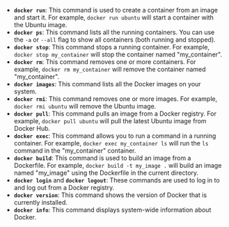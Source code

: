 - **`docker run`**: This command is used to create a container from an image and start it. For example, `docker run ubuntu` will start a container with the Ubuntu image.
- **`docker ps`**: This command lists all the running containers. You can use the `-a` or `--all` flag to show all containers (both running and stopped).
- **`docker stop`**: This command stops a running container. For example, `docker stop my_container` will stop the container named "my_container".
- **`docker rm`**: This command removes one or more containers. For example, `docker rm my_container` will remove the container named "my_container".
- **`docker images`**: This command lists all the Docker images on your system.
- **`docker rmi`**: This command removes one or more images. For example, `docker rmi ubuntu` will remove the Ubuntu image.
- **`docker pull`**: This command pulls an image from a Docker registry. For example, `docker pull ubuntu` will pull the latest Ubuntu image from Docker Hub.
- **`docker exec`**: This command allows you to run a command in a running container. For example, `docker exec my_container ls` will run the `ls` command in the "my_container" container.
- **`docker build`**: This command is used to build an image from a Dockerfile. For example, `docker build -t my_image .` will build an image named "my_image" using the Dockerfile in the current directory.
- **`docker login`** and **`docker logout`**: These commands are used to log in to and log out from a Docker registry.
- **`docker version`**: This command shows the version of Docker that is currently installed.
- **`docker info`**: This command displays system-wide information about Docker.
